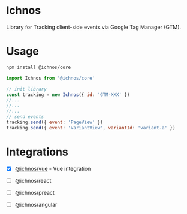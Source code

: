 # Ichnos

Library for Tracking client-side events via Google Tag Manager (GTM).

# Usage

```bash
npm install @ichnos/core
```

```javascript
import Ichnos from '@ichnos/core'

// init library
const tracking = new Ichnos({ id: 'GTM-XXX' })
//...
//...
//...
// send events
tracking.send({ event: 'PageView' })
tracking.send({ event: 'VariantView', variantId: 'variant-a' })
```


# Integrations

- [x] [@ichnos/vue](https://github.com/tamer-mohamed/ichnos/tree/master/packages/vue) - Vue integration
- [ ] @ichnos/react
- [ ] @ichnos/preact
- [ ] @ichnos/angular

